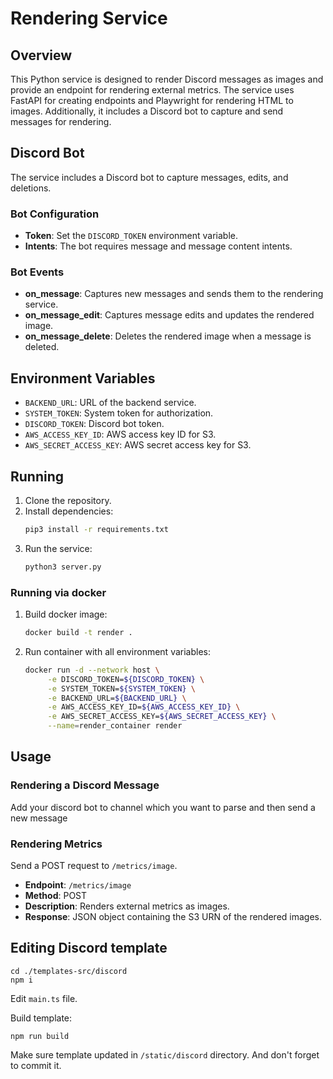 
# Rendering Service

## Overview

This Python service is designed to render Discord messages as images and provide an endpoint for rendering external metrics. The service uses FastAPI for creating endpoints and Playwright for rendering HTML to images. Additionally, it includes a Discord bot to capture and send messages for rendering.


## Discord Bot

The service includes a Discord bot to capture messages, edits, and deletions.

### Bot Configuration

- **Token**: Set the `DISCORD_TOKEN` environment variable.
- **Intents**: The bot requires message and message content intents.

### Bot Events

- **on_message**: Captures new messages and sends them to the rendering service.
- **on_message_edit**: Captures message edits and updates the rendered image.
- **on_message_delete**: Deletes the rendered image when a message is deleted.

## Environment Variables

- `BACKEND_URL`: URL of the backend service.
- `SYSTEM_TOKEN`: System token for authorization.
- `DISCORD_TOKEN`: Discord bot token.
- `AWS_ACCESS_KEY_ID`: AWS access key ID for S3.
- `AWS_SECRET_ACCESS_KEY`: AWS secret access key for S3.

## Running

1. Clone the repository.
2. Install dependencies:
   ```sh
   pip3 install -r requirements.txt
   ```
3. Run the service:
   ```sh
   python3 server.py
   ```

### Running via docker

1. Build docker image:
   ```sh
   docker build -t render .
   ```
2. Run container with all environment variables:
   ```sh
   docker run -d --network host \
        -e DISCORD_TOKEN=${DISCORD_TOKEN} \
        -e SYSTEM_TOKEN=${SYSTEM_TOKEN} \
        -e BACKEND_URL=${BACKEND_URL} \
        -e AWS_ACCESS_KEY_ID=${AWS_ACCESS_KEY_ID} \
        -e AWS_SECRET_ACCESS_KEY=${AWS_SECRET_ACCESS_KEY} \
        --name=render_container render
   ```

## Usage

### Rendering a Discord Message

Add your discord bot to channel which you want to parse and then send a new message

### Rendering Metrics

Send a POST request to `/metrics/image`.

- **Endpoint**: `/metrics/image`
- **Method**: POST
- **Description**: Renders external metrics as images.
- **Response**: JSON object containing the S3 URN of the rendered images.


## Editing Discord template

```
cd ./templates-src/discord
npm i
```

Edit `main.ts` file.

Build template: 

```
npm run build
```

Make sure template updated in `/static/discord` directory. And don't forget to commit it.
